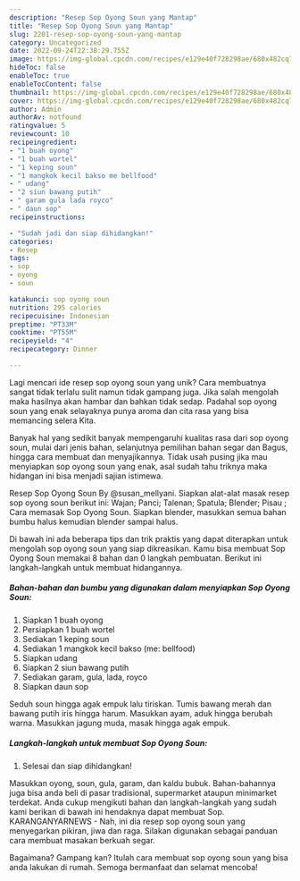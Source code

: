 ```yaml
---
description: "Resep Sop Oyong Soun yang Mantap"
title: "Resep Sop Oyong Soun yang Mantap"
slug: 2201-resep-sop-oyong-soun-yang-mantap
category: Uncategorized
date: 2022-09-24T22:38:29.755Z
image: https://img-global.cpcdn.com/recipes/e129e40f728298ae/680x482cq70/sop-oyong-soun-foto-resep-utama.jpg
hideToc: false
enableToc: true
enableTocContent: false
thumbnail: https://img-global.cpcdn.com/recipes/e129e40f728298ae/680x482cq70/sop-oyong-soun-foto-resep-utama.jpg
cover: https://img-global.cpcdn.com/recipes/e129e40f728298ae/680x482cq70/sop-oyong-soun-foto-resep-utama.jpg
author: Admin
authorAv: notfound
ratingvalue: 5
reviewcount: 10
recipeingredient:
- "1 buah oyong"
- "1 buah wortel"
- "1 keping soun"
- "1 mangkok kecil bakso me bellfood"
- " udang"
- "2 siun bawang putih"
- " garam gula lada royco"
- " daun sop"
recipeinstructions:

- "Sudah jadi dan siap dihidangkan!"
categories:
- Resep
tags:
- sop
- oyong
- soun

katakunci: sop oyong soun 
nutrition: 295 calories
recipecuisine: Indonesian
preptime: "PT33M"
cooktime: "PT55M"
recipeyield: "4"
recipecategory: Dinner

---
```





Lagi mencari ide resep sop oyong soun yang unik? Cara membuatnya sangat tidak terlalu sulit namun tidak gampang juga. Jika salah mengolah maka hasilnya akan hambar dan bahkan tidak sedap. Padahal sop oyong soun yang enak selayaknya punya aroma dan cita rasa yang bisa memancing selera Kita.





Banyak hal yang sedikit banyak mempengaruhi kualitas rasa dari sop oyong soun, mulai dari jenis bahan, selanjutnya pemilihan bahan segar dan Bagus, hingga cara membuat dan menyajikannya. Tidak usah pusing jika mau menyiapkan sop oyong soun yang enak,      asal sudah tahu triknya maka hidangan ini bisa menjadi sajian istimewa.














Resep Sop Oyong Soun By @susan_mellyani. Siapkan alat-alat masak resep sop oyong soun berikut ini: Wajan; Panci; Talenan; Spatula; Blender; Pisau ; Cara memasak Sop Oyong Soun. Siapkan blender, masukkan semua bahan bumbu halus kemudian blender sampai halus.






Di bawah ini ada beberapa tips dan trik praktis yang dapat diterapkan untuk mengolah sop oyong soun yang siap dikreasikan. Kamu bisa membuat Sop Oyong Soun memakai 8 bahan dan 0 langkah pembuatan. Berikut ini langkah-langkah untuk membuat hidangannya.

<!--inarticleads1-->

##### Bahan-bahan dan bumbu yang digunakan dalam menyiapkan Sop Oyong Soun:

1. Siapkan 1 buah oyong
1. Persiapkan 1 buah wortel
1. Sediakan 1 keping soun
1. Sediakan 1 mangkok kecil bakso (me: bellfood)
1. Siapkan  udang
1. Siapkan 2 siun bawang putih
1. Sediakan  garam, gula, lada, royco
1. Siapkan  daun sop


Seduh soun hingga agak empuk lalu tiriskan. Tumis bawang merah dan bawang putih iris hingga harum. Masukkan ayam, aduk hingga berubah warna. Masukkan jagung muda, masak hingga agak empuk. 

<!--inarticleads2-->

##### Langkah-langkah untuk membuat Sop Oyong Soun:


1. Selesai dan siap dihidangkan!

Masukkan oyong, soun, gula, garam, dan kaldu bubuk. Bahan-bahannya juga bisa anda beli di pasar tradisional, supermarket ataupun minimarket terdekat. Anda cukup mengikuti bahan dan langkah-langkah yang sudah kami berikan di bawah ini hendaknya dapat membuat Sop. KARANGANYARNEWS - Nah, ini dia resep sop oyong soun yang menyegarkan pikiran, jiwa dan raga. Silakan digunakan sebagai panduan cara membuat masakan berkuah segar. 

Bagaimana? Gampang kan? Itulah cara membuat sop oyong soun yang bisa anda lakukan di rumah. Semoga bermanfaat dan selamat mencoba!
